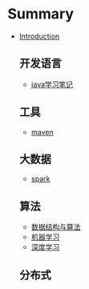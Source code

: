 # Summary

* [Introduction](README.md)

  ## 开发语言

  * [java学习笔记]()

  ## 工具

  * [maven]()

  ## 大数据

  * [spark]()

  ## 算法

  * [数据结构与算法]()
  * [机器学习]()
  * [深度学习]()

  ## 分布式

  

